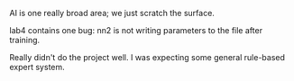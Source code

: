 AI is one really broad area; we just scratch the surface.

lab4 contains one bug: nn2 is not writing parameters to the file after training.

Really didn't do the project well. I was expecting some general rule-based expert system.
